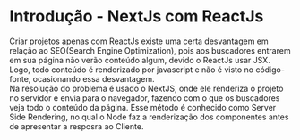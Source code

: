 # Introdução - NextJs com ReactJs

Criar projetos apenas com ReactJs existe uma certa desvantagem em relação ao SEO(Search Engine Optimization), pois aos buscadores entrarem em sua página não verão conteúdo algum, devido o ReactJs usar JSX. Logo, todo conteúdo é renderizado por javascript e não é visto no código-fonte, ocasionando essa desvantagem. <br/>
Na resolução do problema é usado o NextJS, onde ele renderiza o projeto no servidor e envia para o navegador, fazendo com o que os buscadores veja todo o conteúdo da página. Esse método é conhecido como Server Side Rendering, no qual o Node faz a renderização dos componentes antes de apresentar a resposra ao Cliente.
